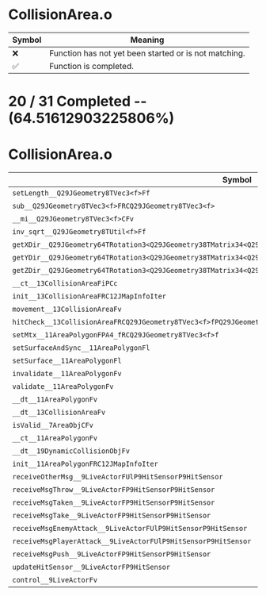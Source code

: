 # CollisionArea.o
| Symbol | Meaning 
| ------------- | ------------- 
| :x: | Function has not yet been started or is not matching. 
| :white_check_mark: | Function is completed. 


# 20 / 31 Completed -- (64.51612903225806%)
# CollisionArea.o
| Symbol | Decompiled? |
| ------------- | ------------- |
| `setLength__Q29JGeometry8TVec3<f>Ff` | :x: |
| `sub__Q29JGeometry8TVec3<f>FRCQ29JGeometry8TVec3<f>` | :x: |
| `__mi__Q29JGeometry8TVec3<f>CFv` | :x: |
| `inv_sqrt__Q29JGeometry8TUtil<f>Ff` | :x: |
| `getXDir__Q29JGeometry64TRotation3<Q29JGeometry38TMatrix34<Q29JGeometry13SMatrix34C<f>>>CFRQ29JGeometry8TVec3<f>` | :x: |
| `getYDir__Q29JGeometry64TRotation3<Q29JGeometry38TMatrix34<Q29JGeometry13SMatrix34C<f>>>CFRQ29JGeometry8TVec3<f>` | :x: |
| `getZDir__Q29JGeometry64TRotation3<Q29JGeometry38TMatrix34<Q29JGeometry13SMatrix34C<f>>>CFRQ29JGeometry8TVec3<f>` | :x: |
| `__ct__13CollisionAreaFiPCc` | :white_check_mark: |
| `init__13CollisionAreaFRC12JMapInfoIter` | :white_check_mark: |
| `movement__13CollisionAreaFv` | :white_check_mark: |
| `hitCheck__13CollisionAreaFRCQ29JGeometry8TVec3<f>fPQ29JGeometry8TVec3<f>PQ29JGeometry8TVec3<f>` | :x: |
| `setMtx__11AreaPolygonFPA4_fRCQ29JGeometry8TVec3<f>f` | :white_check_mark: |
| `setSurfaceAndSync__11AreaPolygonFl` | :white_check_mark: |
| `setSurface__11AreaPolygonFl` | :x: |
| `invalidate__11AreaPolygonFv` | :white_check_mark: |
| `validate__11AreaPolygonFv` | :white_check_mark: |
| `__dt__11AreaPolygonFv` | :white_check_mark: |
| `__dt__13CollisionAreaFv` | :x: |
| `isValid__7AreaObjCFv` | :white_check_mark: |
| `__ct__11AreaPolygonFv` | :white_check_mark: |
| `__dt__19DynamicCollisionObjFv` | :white_check_mark: |
| `init__11AreaPolygonFRC12JMapInfoIter` | :x: |
| `receiveOtherMsg__9LiveActorFUlP9HitSensorP9HitSensor` | :white_check_mark: |
| `receiveMsgThrow__9LiveActorFP9HitSensorP9HitSensor` | :white_check_mark: |
| `receiveMsgTaken__9LiveActorFP9HitSensorP9HitSensor` | :white_check_mark: |
| `receiveMsgTake__9LiveActorFP9HitSensorP9HitSensor` | :white_check_mark: |
| `receiveMsgEnemyAttack__9LiveActorFUlP9HitSensorP9HitSensor` | :white_check_mark: |
| `receiveMsgPlayerAttack__9LiveActorFUlP9HitSensorP9HitSensor` | :white_check_mark: |
| `receiveMsgPush__9LiveActorFP9HitSensorP9HitSensor` | :white_check_mark: |
| `updateHitSensor__9LiveActorFP9HitSensor` | :white_check_mark: |
| `control__9LiveActorFv` | :white_check_mark: |
